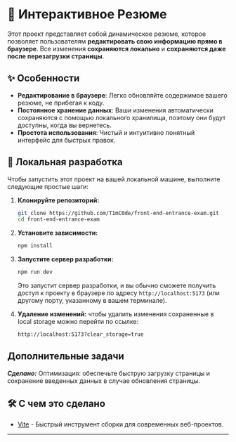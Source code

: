 # 📄 Интерактивное Резюме

Этот проект представляет собой динамическое резюме, которое позволяет пользователям **редактировать свою информацию прямо в браузере**. Все изменения **сохраняются локально** и **сохраняются даже после перезагрузки страницы**.

## ✨ Особенности

  * **Редактирование в браузере**: Легко обновляйте содержимое вашего резюме, не прибегая к коду.
  * **Постоянное хранение данных**: Ваши изменения автоматически сохраняются с помощью локального хранилища, поэтому они будут доступны, когда вы вернетесь.
  * **Простота использования**: Чистый и интуитивно понятный интерфейс для быстрых правок.

## 🚀 Локальная разработка

Чтобы запустить этот проект на вашей локальной машине, выполните следующие простые шаги:

1.  **Клонируйте репозиторий:**

    ```bash
    git clone https://github.com/T1mC0de/front-end-entrance-exam.git
    cd front-end-entrance-exam
    ```

2.  **Установите зависимости:**

    ```bash
    npm install
    ```

3.  **Запустите сервер разработки:**

    ```bash
    npm run dev
    ```

    Это запустит сервер разработки, и вы обычно сможете получить доступ к проекту в браузере по адресу `http://localhost:5173` (или другому порту, указанному в вашем терминале).

4. **Удаление изменений:**
   чтобы удалить изменения сохраненные в local storage можно перейти по ссылке:
   ```bash
   http://localhost:5173?clear_storage=true
   ```

## Дополнительные задачи

***Сделано:*** Оптимизация: обеспечьте быструю загрузку страницы и сохранение введенных данных в случае обновления страницы.

## 🛠️ С чем это сделано

  * [Vite](https://vitejs.dev/) - Быстрый инструмент сборки для современных веб-проектов.
-----